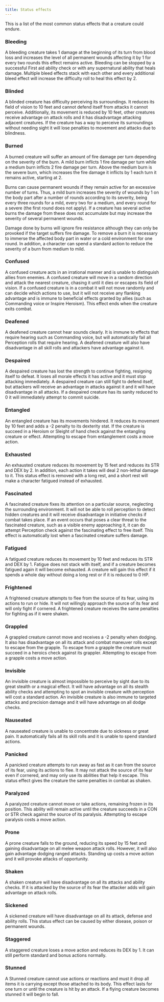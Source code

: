 ```yaml
---
title: Status effects
---
```


This is a list of the most common status effects that a creature could endure.

### **Bleeding** 

A bleeding creature takes 1 damage at the beginning of its turn from blood loss and increases the level of all permanent wounds affecting it by 1 for every two rounds this effect remains active. Bleeding can be stopped by a successful First aid ability check or with any supernatural ability that heals damage. Multiple bleed effects stack with each other and every additional bleed effect will increase the difficulty roll to heal this effect by 2.

### **Blinded**

A blinded creature has difficulty perceiving its surroundings. It reduces its field of vision to 10 feet and cannot defend itself from attacks it cannot perceive. Additionally, its movement is reduced by 10 feet, other creatures receive advantage on attack rolls and it has disadvantage attacking adjacent creatures. If the creature has a way to perceive its surroundings without needing sight it will lose penalties to movement and attacks due to blindness.

### **Burned**

A burned creature will suffer an amount of fire damage per turn depending on the severity of the burn. A mild burn inflicts 1 fire damage per turn while a medium burn inflicts 2 fire damage per turn. Above the medium burn is the severe burn, which increases the fire damage it inflicts by 1 each turn it remains active, starting at 2.

Burns can cause permanent wounds if they remain active for an excessive number of turns. Thus, a mild burn increases the severity of wounds by 1 on the body part after a number of rounds according to its severity, being every three rounds for a mild, every two for a medium, and every round for a severe (the first round does not apply). If a creature has several active burns the damage from these does not accumulate but may increase the severity of several permanent wounds.

Damage done by burns will ignore fire resistance although they can only be provoked if the target suffers fire damage. To remove a burn it is necessary to immerse the affected body part in water or a cold environment for one round. In addition, a character can spend a standard action to reduce the severity of a burn from medium to mild.

### **Confused** 

A confused creature acts in an irrational manner and is unable to distinguish allies from enemies. A confused creature will move in a random direction and attack the nearest creature, chasing it until it dies or escapes its field of vision. If a confused creature is in a combat it will not move randomly and can decide which actions to use, but it will not receive any flanking advantage and is immune to beneficial effects granted by allies (such as Commanding voice or Inspire Heroism). This effect ends when the creature exits combat.

### **De**afened 

A deafened creature cannot hear sounds clearly. It is immune to effects that require hearing such as Commanding voice, but will automatically fail all Perception rolls that require hearing. A deafened creature will also have disadvantage in all skill rolls and attackers have advantage against it.

### Despaired

A despaired creature has lost the strength to continue fighting, resigning itself to defeat. It loses all morale effects it has active and it must stop attacking immediately. A despaired creature can still fight to defend itself, but attackers will receive an advantage in attacks against it and it will have disadvantage in all attacks. If a despaired creature has its sanity reduced to 0 it will immediately attempt to commit suicide.

### **Entangled**

An entangled creature has its movements hindered. It reduces its movement by 10 feet and adds a -2 penalty to its dexterity stat. If the creature is succeed in a Heroism or Sleight of hand check against the entangling creature or effect. Attempting to escape from entanglement costs a move action.

### Exhausted

An exhausted creature reduces its movement by 15 feet and reduces its STR and DEX by 2. In addition, each action it takes will deal 2 non-lethal damage to it. This status effect is removed with a long rest, and a short rest will make a character fatigued instead of exhausted.

### Fascinated

A fascinated creature fixes its attention on a particular source, neglecting the surrounding environment. It will not be able to roll perception to detect hidden creatures and it will receive disadvantage in initiative checks if combat takes place. If an event occurs that poses a clear threat to the fascinated creature, such as a visible enemy approaching it, it can do attempt Perception check against the fascinating effect to free itself. This effect is automatically lost when a fascinated creature suffers damage.

### **Fatigued** 

A fatigued creature reduces its movement by 10 feet and reduces its STR and DEX by 1. Fatigue does not stack with itself, and if a creature becomes fatigued again it will become exhausted. A creature will gain this effect if it spends a whole day without doing a long rest or if it is reduced to 0 HP.

### **Frightened** 

A frightened creature attempts to flee from the source of its fear, using its actions to run or hide. It will not willingly approach the source of its fear and will only fight if cornered. A frightened creature receives the same penalties for fighting as if it were shaken.

### Grappled

A grappled creature cannot move and receives a -2 penalty when dodging. It also has disadvantage on all its attack and combat maneuver rolls except to escape from the grapple. To escape from a grapple the creature must succeed in a heroics check against its grappler. Attempting to escape from a grapple costs a move action.

### Invisible

An invisible creature is almost impossible to perceive by sight due to its great stealth or a magical effect. It will have advantage on all its stealth ability checks and attempting to spot an invisible creature with perception will cost a standard action. An invisible creature is also immune to targeted attacks and precision damage and it will have advantage on all dodge checks.

### **Nauseated** 

A nauseated creature is unable to concentrate due to sickness or great pain. It automatically fails all its skill rolls and it is unable to spend standard actions.

### **Panicked** 

A panicked creature attempts to run away as fast as it can from the source of its fear, using its actions to flee. It may not attack the source of its fear even if cornered, and may only use its abilities that help it escape. This status effect gives the creature the same penalties in combat as shaken.

### **Paralyzed**

A paralyzed creature cannot move or take actions, remaining frozen in its position. This ability will remain active until the creature  succeeds in a CON or STR check against the source of its paralysis. Attempting to escape paralysis costs a move action.

### **Prone**

 A prone creature falls to the ground, reducing its speed by 15 feet and gaining disadvantage on all melee weapon attack rolls. However, it will also gain advantage dodging ranged attacks. Standing up costs a move action and it will provoke attacks of opportunity.

### **Shaken** 

A shaken creature will have disadvantage on all its attacks and ability checks. If it is attacked by the source of its fear the attacker adds will gain advantage on attack rolls.

### **Sickened** 

A sickened creature will have disadvantage on all its attack, defense and ability rolls. This status effect can be caused by either disease, poison or permanent wounds.

### **Staggered** 

A staggered creature loses a move action and reduces its DEX by 1. It can still perform standard and bonus actions normally.

### **Stunned** 

A Stunned creature cannot use actions or reactions and must it drop all items it is carrying except those attached to its body. This effect lasts for one turn or until the creature is hit by an attack. If a flying creature becomes stunned it will begin to fall.